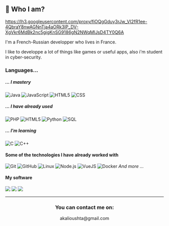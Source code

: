## 👋 Who I am?

https://lh3.googleusercontent.com/proxy/fiOQgGduy3rJw_VI2fR1ee-4QbraY8nwAGNnTja4aORk3IP_DV-XgVkr6MdBk2nc5gigKnSG9186gN2NWqMIJsD4TY0Q6A

I'm a French-Russian developper who lives in France.

I like to developpe a lot of things like games or useful apps, also i'm student in cyber-security.

### Languages...

##### _... I mastery_

![Java](https://img.shields.io/badge/-Java-red?style=for-the-badge&logo=java)
![JavaScript](https://img.shields.io/badge/-JavaScript-red?style=for-the-badge&logo=javascript)
![HTML5](https://img.shields.io/badge/-HTML5-red?style=for-the-badge&logo=html5)
![CSS](https://img.shields.io/badge/-css-red?style=for-the-badge&logo=css)

##### _... I have already used_

![PHP](https://img.shields.io/badge/-PHP-red?style=for-the-badge&logo=php)
![HTML5](https://img.shields.io/badge/-HTML5-red?style=for-the-badge&logo=html5)
![Python](https://img.shields.io/badge/-Python-red?style=for-the-badge&logo=python)
![SQL](https://img.shields.io/badge/-SQL-red?style=for-the-badge&logo=postgresql)

##### _... I'm learning_
![C](https://img.shields.io/badge/-C-red?style=for-the-badge&logo=c)
![C++](https://img.shields.io/badge/-C++-red?style=for-the-badge&logo=c++)

#### Some of the technologies I have already worked with
![Git](https://img.shields.io/badge/-Git-E05D44?style=for-the-badge&logo=git&logoColor=F05032)
![GitHub](https://img.shields.io/badge/-GitHub-E05D44?style=for-the-badge&logo=github&logoColor=FFFFFF)
![Linux](https://img.shields.io/badge/-Linux-E05D44?style=for-the-badge&logo=linux&logoColor=FCC624)
![Node.js](https://img.shields.io/badge/-Node.js-E05D44?style=for-the-badge&logo=node.js&logoColor=339933)
![VueJS](https://img.shields.io/badge/-VueJS-E05D44?style=for-the-badge&logo=vue.js&logoColor=61DAFB)
![Docker](https://img.shields.io/badge/-Docker-E05D44?style=for-the-badge&logo=docker)
_And more ..._

#### My software 
<p>
  <img src="https://img.shields.io/badge/-Eclipse-E05D44?style=for-the-badge&logo=Eclipse&logoColor=ffffff" />
  <img src="https://img.shields.io/badge/-VsCode-E05D44?style=for-the-badge&logo=Visual-Studio-Code&logoColor=0083D0" />
  <img src="https://img.shields.io/badge/-JetBrains IDE-E05D44?style=for-the-badge&logo=Jetbrains" />
</p>

___

<h3 align="center">You can contact me on:</h3>

<p align="center">
	akalioushta@gmail.com
  </a>
</p>
